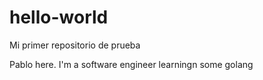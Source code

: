 # hello-world
Mi primer repositorio de prueba

Pablo here. I'm a software engineer learningn some golang
